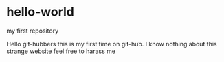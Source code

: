 # hello-world
my first repository

Hello git-hubbers
this is my first time on git-hub.
I know nothing about this strange website
feel free to harass me
